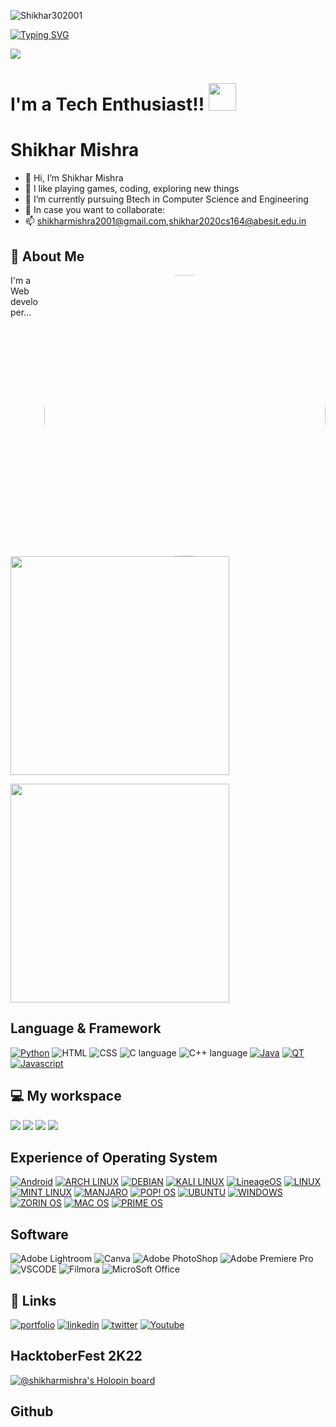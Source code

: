 <p align="left"> <img src="https://komarev.com/ghpvc/?username=Shikhar302001&label=Profile%20views&color=0e75b6&style=flat" alt="Shikhar302001" /> </p>



[![Typing SVG](https://readme-typing-svg.herokuapp.com?color=ffecd2&size=29&multiline=true&width=700&lines=Welcome+To+The+Shikhar+Mishra's+Github+Profile)](https://git.io/typing-svg)

<img src = "https://raw.githubusercontent.com/thompsonemerson/thompsonemerson/master/cover-thompson.png" align = "center"></img>

# I'm a Tech Enthusiast!!</b>&nbsp;<img src="https://github.com/TheDudeThatCode/TheDudeThatCode/blob/master/Assets/Designer.gif" height="44px">

# Shikhar Mishra
- 👋 Hi, I’m Shikhar Mishra
- 👀 I like playing games, coding, exploring new things
- 🌱 I’m currently pursuing Btech in Computer Science and Engineering
- 💞️ In case you want to collaborate:
- 📫 shikharmishra2001@gmail.com,shikhar2020cs164@abesit.edu.in
## 🚀 About Me

<img src ="image.jpg" style="border-radius: 50%;" align="right" width="450" alt="Avatar"/>
I'm a Web developer...
<p>
<p>
  <a href="#"><img src="https://github-readme-stats.vercel.app/api?username=Shikhar302001&show_icons=true&count_private=true&theme=dark" width="350"></a>
</p>
<p>
   <a herf="#"><img src="https://github-readme-stats.vercel.app/api/top-langs/?username=Shikhar302001" width="350"></p>
<p>


## Language & Framework
[![Python](https://img.shields.io/badge/Python-FFD43B?style=for-the-badge&logo=python&logoColor=blue)](https://www.python.org/)
![HTML](https://img.shields.io/badge/HTML5-E34F26?style=for-the-badge&logo=html5&logoColor=white)
![CSS](https://img.shields.io/badge/CSS3-1572B6?style=for-the-badge&logo=css3&logoColor=white)
![C language](https://img.shields.io/badge/C-00599C?style=for-the-badge&logo=c&logoColor=white)
![C++ language](https://img.shields.io/badge/C%2B%2B-00599C?style=for-the-badge&logo=c%2B%2B&logoColor=white)
[![Java](https://img.shields.io/badge/Java-ED8B00?style=for-the-badge&logo=java&logoColor=white)](https://www.java.com/en/)
[![QT](https://img.shields.io/badge/Qt-41CD52?style=for-the-badge&logo=qt&logoColor=white)](https://www.qt.io/)
[![Javascript](https://img.shields.io/badge/Javascript-ED8B00?style=for-the-badge&logo=javascript&logoColor=black)](https://www.java.com/en/)

## 💻 My workspace
  [![](https://img.shields.io/badge/MacBook%20Air-000000?style=for-the-badge&logo=apple&logoColor=white)](https://www.apple.com/in/)
  [![](https://img.shields.io/badge/Mac%20OS-%230078D6.svg?&style=for-the-badge&logo=apple&logoColor=white)](https://www.apple.com/in/macos/monterey/)
  [![](https://img.shields.io/badge/M1%20CHIPSET-ED1C24?style=for-the-badge&logo=apple&logoColor=white)](https://www.apple.com/in/macbook-air-m1/)
  [![](https://img.shields.io/badge/RAM-8GB-%230071C5.svg?&style=for-the-badge&logoColor=white)]()

## Experience of Operating System
[![Android](https://img.shields.io/badge/Android-3DDC84?style=for-the-badge&logo=android&logoColor=white)](https://www.android.com/)
[![ARCH LINUX ](https://img.shields.io/badge/Arch_Linux-1793D1?style=for-the-badge&logo=arch-linux&logoColor=white)](https://archlinux.org/)
[![DEBIAN](https://img.shields.io/badge/Debian-A81D33?style=for-the-badge&logo=debian&logoColor=white)](https://www.debian.org/)
[![KALI LINUX](https://img.shields.io/badge/Kali_Linux-557C94?style=for-the-badge&logo=kali-linux&logoColor=white)](https://www.kali.org/)
[![LineageOS](https://img.shields.io/badge/lineageos-167C80?style=for-the-badge&logo=lineageos&logoColor=whitee)](https://lineageos.org/)
[![LINUX](https://img.shields.io/badge/Linux-FCC624?style=for-the-badge&logo=linux&logoColor=black)](https://www.linux.org/)
[![MINT LINUX](https://img.shields.io/badge/Linux_Mint-87CF3E?style=for-the-badge&logo=linux-mint&logoColor=white)](https://linuxmint.com/)
[![MANJARO](https://img.shields.io/badge/manjaro-35BF5C?style=for-the-badge&logo=manjaro&logoColor=white)](https://manjaro.org/)
[![POP! OS](https://img.shields.io/badge/Pop!_OS-48B9C7?style=for-the-badge&logo=Pop!_OS&logoColor=white)](https://pop.system76.com/)
[![UBUNTU](https://img.shields.io/badge/Ubuntu-E95420?style=for-the-badge&logo=ubuntu&logoColor=white)](https://ubuntu.com/)
[![WINDOWS](https://img.shields.io/badge/Windows-0078D6?style=for-the-badge&logo=windows&logoColor=white)](https://www.microsoft.com/en-us/windows?wa=wsignin1.0)
[![ZORIN OS](https://img.shields.io/badge/Zorin%20OS-0CC1F3?style=for-the-badge&logo=zorin&logoColor=white)](https://zorin.com/os/)
[![MAC OS](https://img.shields.io/badge/Mac%20OS-E95420?style=for-the-badge&logo=apple&logoColor=white)](https://www.apple.com/in/macos/monterey/)
[![PRIME OS](https://img.shields.io/badge/prime%20os-E95420?style=for-the-badge&logo=primeos&logoColor=white)](https://www.primeos.in/)


## Software
![Adobe Lightroom](https://img.shields.io/badge/Adobe%20LightRoom-470137?style=for-the-badge&logo=Adobe%20LightRoom&logoColor=#FF61F6)
![Canva](https://img.shields.io/badge/Canva-%2300C4CC.svg?&style=for-the-badge&logo=Canva&logoColor=white)
![Adobe PhotoShop](https://img.shields.io/badge/Adobe%20PhotoShop-FF9A00?style=for-the-badge&logo=adobe%20PhotoShop&logoColor=white)
![Adobe Premiere Pro](https://img.shields.io/badge/Adobe%20Premiere%20Pro-9999FF?style=for-the-badge&logo=Adobe%20Premiere%20Pro&logoColor=white)
![VSCODE](https://img.shields.io/badge/VSCode-0078D4?style=for-the-badge&logo=visual%20studio%20code&logoColor=white)
![Filmora](https://img.shields.io/badge/filmora-0A66C2?style=for-the-badge&logo=Filmora&logoColor=white)
![MicroSoft Office](https://img.shields.io/badge/Microsoft%20Office-0A66C2?style=for-the-badge&logo=Microsoft%20Office&logoColor=white)

## 🔗 Links
[![portfolio](https://img.shields.io/badge/my_portfolio-000?style=for-the-badge&logo=ko-fi&logoColor=white)](https://shikhar302001.github.io/Portfolio/)
[![linkedin](https://img.shields.io/badge/linkedin-0A66C2?style=for-the-badge&logo=linkedin&logoColor=white)](https://www.linkedin.com/in/shikhar-mishra-a912ab134)
[![twitter](https://img.shields.io/badge/twitter-1DA1F2?style=for-the-badge&logo=twitter&logoColor=white)](https://twitter.com/mishra122001)
[![Youtube](https://img.shields.io/badge/YouTube-FF0000?style=for-the-badge&logo=youtube&logoColor=white)](https://www.youtube.com/channel/UCKn8LcrUSyCk3osE9pU9Bxw/featured)
## HacktoberFest 2K22
[![@shikharmishra's Holopin board](https://holopin.me/shikharmishra)](https://holopin.io/@shikharmishra)
## Github
